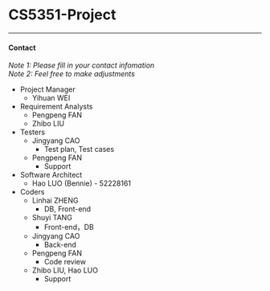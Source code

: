 # CS5351-Project
---
#### Contact
_Note 1: Please fill in your contact infomation_  
_Note 2: Feel free to make adjustments_
* Project Manager
    * Yihuan WEI
* Requirement Analysts
    * Pengpeng FAN
    * Zhibo LIU
* Testers
    * Jingyang CAO 
        * Test plan, Test cases
    * Pengpeng FAN
        * Support
* Software Architect
    * Hao LUO (Bennie) - 52228161
* Coders
    * Linhai ZHENG
        * DB, Front-end
    * Shuyi TANG
        * Front-end，DB
    * Jingyang CAO
        * Back-end 
    * Pengpeng FAN
        * Code review 
    * Zhibo LIU, Hao LUO
        * Support
